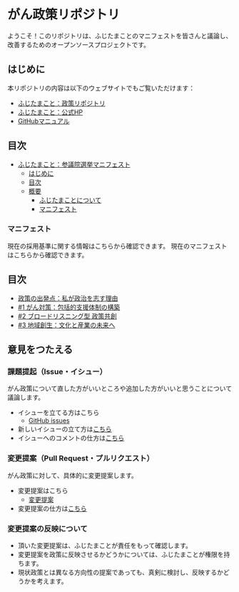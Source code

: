 # がん政策リポジトリ
ようこそ！このリポジトリは、ふじたまことのマニフェストを皆さんと議論し、改善するためのオープンソースプロジェクトです。

## はじめに
本リポジトリの内容は以下のウェブサイトでもご覧いただけます：

- [ふじたまこと：政策リポジトリ]()
- [ふじたまこと：公式HP](https://fujitamakoto.com/)
- [GitHubマニュアル](/docs/Manual.md)

## 目次
- [ふじたまこと：参議院選挙マニフェスト](#採用マニュアルについて)
    - [はじめに](#はじめに)
    - [目次](#目次)
    - [概要](#概要)
        - [ふじたまことについて](#ふじたまことについて)
        - [マニフェスト](#マニフェスト)
### マニフェスト

現在の採用基準に関する情報はこちらから確認できます。
現在のマニフェストはこちらから確認できます。

## 目次

- [政策の出発点：私が政治を志す理由](manifest/00_policy_philosophy.md)
- [#1 がん対策：包括的支援体制の構築](manifest/01_cancer_policy.md)
- [#2 ブロードリスニング型 政策共創](manifest/02_broad_listening.md)
- [#3 地域創生：文化と産業の未来へ](manifest/03_regional_revival.md)


## 意見をつたえる

### 課題提起（Issue・イシュー）

がん政策について直した方がいいところや追加した方がいいと思うことについて議論します。

- イシューを立てる方はこちら
    - [GitHub issues](https://github.com/fujitamakoto-4/-/issues)
- 新しいイシューの立て方は[こちら](/docs/manual_issue.md#new_issue)
- イシューへのコメントの仕方は[こちら](/docs/manual_issue.md#comment_issue)

### 変更提案（Pull Request・プルリクエスト）

がん政策に対して、具体的に変更提案します。

- 変更提案はこちら
    - [変更提案](https://github.com/fujitamakoto-4/-/pulls)
- 変更提案の仕方は[こちら](/docs/manual_pull_request.md)

### 変更提案の反映について

- 頂いた変更提案は、ふじたまことが責任をもって確認します。
- 変更提案を政策に反映させるかどうかについては、ふじたまことが権限を持ちます。
- 現状政策とは異なる方向性の提案であっても、真剣に検討し、反映するかどうかを考えます。

